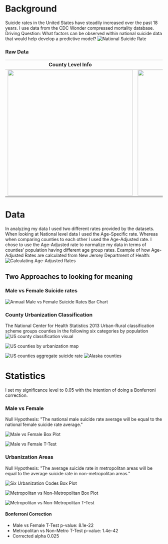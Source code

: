 # Background
Suicide rates in the United States have steadily increased over the past 18 years. I use data from the CDC Wonder compressed mortality database.
<br>
Driving Question: What factors can be observed within national suicide data that would help develop a predictive model?
![National Suicide Rate](images/annual_national_rate.png)

### Raw Data

County Level Info              | County Level Snapshot
:-----------------------------:|:-----------------------------:
<img src='images/raw_data_info.png' width=400>  | <img src='images/raw_data_middle.png' width=400> 




# Data
In analyzing my data I used two different rates provided by the datasets. When looking at National level data I used the Age-Specific rate. Whereas when comparing counties to each other I used the Age-Adjusted rate.  I chose to use the Age-Adjusted rate to normalize my data in terms of counties’ population having different age group rates.
Example of how Age-Adjusted Rates are calculated from New Jersey Department of Health:
![Calculating Age-Adjusted Rates](images/age_adjusted_rates_calculation_example.png)

## Two Approaches to looking for meaning
### Male vs Female Suicide rates
![Annual Male vs Female Suicide Rates Bar Chart](images/annual_m_f_rate.png)

### County Urbanization Classification
The National Center for Health Statistics 2013 Urban-Rural classification scheme groups counties in the following six categories by population
![US county classification visual](images/urbanization_classification_visual.png)

![US counties by urbanization map](images/us_county_urbanization_codes.png)

![US counties aggregate suicide rate](images/aggregated_county_data_mainland.png)
![Alaska counties](images/aggregated_county_data_alaska.png)

# Statistics

I set my significance level to 0.05 with the intention of doing a Bonferroni correction.

### Male vs Female
Null Hypothesis: "The national male suicide rate average will be equal to the national female suicide rate average."

![Male vs Female Box Plot](images/m_f_rate_box_plot.png)

![Male vs Female T-Test](images/male_female_t_test.png)


### Urbanization Areas
Null Hypothesis: "The average suicide rate in metropolitan areas will be equal to the average suicide rate in non-metropolitan areas."

![Six Urbanization Codes Box Plot](images/national_six_metro_areas_box_plot.png)

![Metropolitan vs Non-Metropolitan Box Plot](images/national_metro_non_metro_box_plot.png)

![Metropolitan vs Non-Metropolitan T-Test](images/metro_non_metro_t_test.png)


#### Bonferroni Correction
* Male vs Female T-Test p-value: 8.1e-22
* Metropolitan vs Non-Metro T-Test p-value: 1.4e-42
* Corrected alpha 0.025